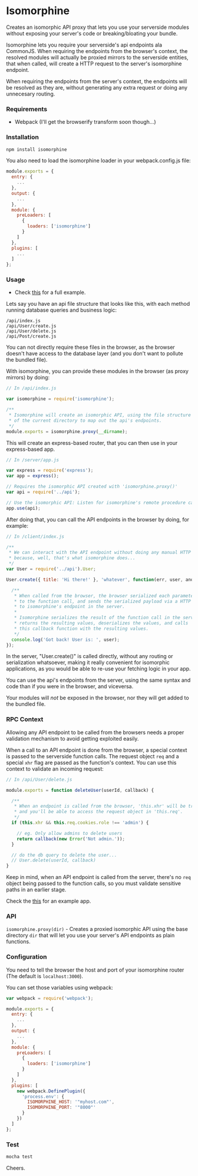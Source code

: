 # Isomorphine

Creates an isomorphic API proxy that lets you use your serverside modules without exposing your server's code or breaking/bloating your bundle.

Isomorphine lets you require your serverside's api endpoints ala CommonJS. When requiring the endpoints from the browser's context, the resolved modules will actually be proxied mirrors to the serverside entities, that when called, will create a HTTP request to the server's isomorphine endpoint.

When requiring the endpoints from the server's context, the endpoints will be resolved as they are, without generating any extra request or doing any unnecesary routing.


### Requirements
- Webpack (I'll get the browserify transform soon though...)

### Installation

```bash
npm install isomorphine
```

You also need to load the isomorphine loader in your webpack.config.js file:

```js
module.exports = {
  entry: {
    ...
  },
  output: {
    ...
  },
  module: {
    preLoaders: [
      {
        loaders: ['isomorphine']
      }
    ]
  },
  plugins: [
    ...
  ]
};
```


### Usage

* Check [this](https://github.com/d-oliveros/isomorphine/tree/master/examples/basic) for a full example.

Lets say you have an api file structure that looks like this, with each method running database queries and business logic:

```
/api/index.js
/api/User/create.js
/api/User/delete.js
/api/Post/create.js
```

You can not directly require these files in the browser, as the browser doesn't have access to the database layer (and you don't want to pollute the bundled file).

With isomorphine, you can provide these modules in the browser (as proxy mirrors) by doing:

```js
// In /api/index.js

var isomorphine = require('isomorphine');

/**
 * Isomorphine will create an isomorphic API, using the file structure
 * of the current directory to map out the api's endpoints.
 */
module.exports = isomorphine.proxy(__dirname);
```

This will create an express-based router, that you can then use in your express-based app.

```js
// In /server/app.js

var express = require('express');
var app = express();

// Requires the isomorphic API created with 'isomorphine.proxy()'
var api = require('../api');

// Use the isomorphic API: Listen for isomorphine's remote procedure calls (RPCs)
app.use(api);
```

After doing that, you can call the API endpoints in the browser by doing, for example:

```js
// In /client/index.js

/**
 * We can interact with the API endpoint without doing any manual HTTP requests
 * because, well, that's what isomorphine does...
 */
var User = require('../api').User;

User.create({ title: 'Hi there!' }, 'whatever', function(err, user, anotherVal) {

  /**
   * When called from the browser, the browser serialized each parameter sent
   * to the function call, and sends the serialized payload via a HTTP request
   * to isomorphine's endpoint in the server.
   *
   * Isomorphine serializes the result of the function call in the server,
   * returns the resulting values, deserializes the values, and calls
   * this callback function with the resulting values.
   */
  console.log('Got back! User is: ', user);
});
```

In the server, "User.create()" is called directly, without any routing or serialization whatsoever, making it really convenient for isomorphic applications, as you would be able to re-use your fetching logic in your app.

You can use the api's endpoints from the server, using the same syntax and code than if you were in the browser, and viceversa.

Your modules will _not_ be exposed in the browser, nor they will get added to the bundled file.


### RPC Context

Allowing any API endpoint to be called from the browsers needs a proper validation mechanism to avoid getting exploited easily.

When a call to an API endpoint is done from the browser, a special context is passed to the serverside function calls. The request object `req` and a special `xhr` flag are passed as the function's context. You can use this context to validate an incoming request:

```js
// In /api/User/delete.js

module.exports = function deleteUser(userId, callback) {

  /**
   * When an endpoint is called from the browser, 'this.xhr' will be true,
   * and you'll be able to access the request object in 'this.req'.
   */
  if (this.xhr && this.req.cookies.role !== 'admin') {

    // eg. Only allow admins to delete users
    return callback(new Error('Not admin.'));
  }

  // do the db query to delete the user...
  // User.delete(userId, callback)
}

```

Keep in mind, when an API endpoint is called from the server, there's no `req` object being passed to the function calls, so you must validate sensitive paths in an earlier stage.

Check the [this](https://github.com/d-oliveros/isomorphine/tree/master/examples/basic) for an example app.

### API

`isomorphine.proxy(dir)` - Creates a proxied isomorphic API using the base directory `dir` that will let you use your server's API endpoints as plain functions.


### Configuration

You need to tell the browser the host and port of your isomorphine router (The default is `localhost:3000`).

You can set those variables using webpack:

```js
var webpack = require('webpack');

module.exports = {
  entry: {
    ...
  },
  output: {
    ...
  },
  module: {
    preLoaders: [
      {
        loaders: ['isomorphine']
      }
    ]
  },
  plugins: [
    new webpack.DefinePlugin({
      'process.env': {
        ISOMORPHINE_HOST: '"myhost.com"',
        ISOMORPHINE_PORT: '"8000"'
      }
    })
  ]
};
```


### Test

```bash
mocha test
```

Cheers.
